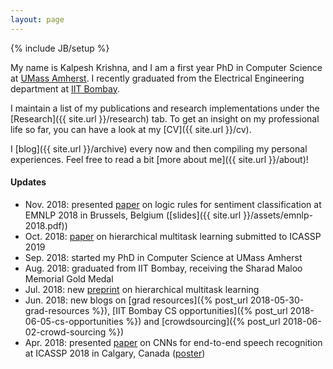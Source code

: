 ```yaml
---
layout: page
---
```

{% include JB/setup %}

My name is Kalpesh Krishna, and I am a first year PhD in Computer Science at [UMass Amherst](http://cs.umass.edu/). I recently graduated from the Electrical Engineering department at [IIT Bombay](http://iitb.ac.in).

I maintain a list of my publications and research implementations under the [Research]({{ site.url }}/research) tab. To get an insight on my professional life so far, you can have a look at my [CV]({{ site.url }}/cv).

I [blog]({{ site.url }}/archive) every now and then compiling my personal experiences. Feel free to read a bit [more about me]({{ site.url }}/about)!

#### Updates

* Nov. 2018: presented [paper](https://arxiv.org/abs/1808.07733) on logic rules for sentiment classification at EMNLP 2018 in Brussels, Belgium ([slides]({{ site.url }}/assets/emnlp-2018.pdf))
* Oct. 2018: [paper](https://arxiv.org/abs/1807.06234) on hierarchical multitask learning submitted to ICASSP 2019
* Sep. 2018: started my PhD in Computer Science at UMass Amherst
* Aug. 2018: graduated from IIT Bombay, receiving the Sharad Maloo Memorial Gold Medal
* Jul. 2018: new [preprint](https://arxiv.org/abs/1807.06234) on hierarchical multitask learning
* Jun. 2018: new blogs on [grad resources]({% post_url 2018-05-30-grad-resources %}), [IIT Bombay CS opportunities]({% post_url 2018-06-05-cs-opportunities %}) and [crowdsourcing]({% post_url 2018-06-02-crowd-sourcing %})
* Apr. 2018: presented [paper](https://arxiv.org/abs/1710.10398) on CNNs for end-to-end speech recognition at ICASSP 2018 in Calgary, Canada ([poster](https://sigport.org/sites/default/files/docs/study-convolutional-encoders.pdf))